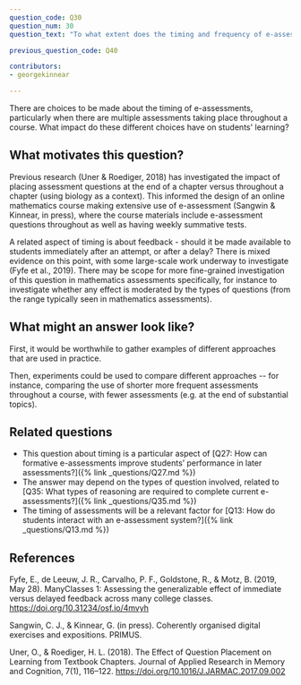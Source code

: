 ```yaml
---
question_code: Q30
question_num: 30
question_text: "To what extent does the timing and frequency of e-assessments during a course affect student learning? " 

previous_question_code: Q40

contributors: 
- georgekinnear

---
```



There are choices to be made about the timing of e-assessments, particularly when there are multiple assessments taking place throughout a course. What impact do these different choices have on students' learning?



## What motivates this question?

Previous research (Uner & Roediger, 2018) has investigated the impact of placing assessment questions at the end of a chapter versus throughout a chapter (using biology as a context). This informed the design of an online mathematics course making extensive use of e-assessment (Sangwin & Kinnear, in press), where the course materials include e-assessment questions throughout as well as having weekly summative tests.

A related aspect of timing is about feedback - should it be made available to students immediately after an attempt, or after a delay? There is mixed evidence on this point, with some large-scale work underway to investigate (Fyfe et al., 2019). There may be scope for more fine-grained investigation of this question in mathematics assessments specifically, for instance to investigate whether any effect is moderated by the types of questions (from the range typically seen in mathematics assessments).

## What might an answer look like?

First, it would be worthwhile to gather examples of different approaches that are used in practice.

Then, experiments could be used to compare different approaches -- for instance, comparing the use of shorter more frequent assessments throughout a course, with fewer assessments (e.g. at the end of substantial topics).

## Related questions

* This question about timing is a particular aspect of [Q27: How can formative e-assessments improve students’ performance in later assessments?]({% link _questions/Q27.md %})
* The answer may depend on the types of question involved, related to [Q35: What types of reasoning are required to complete current e-assessments?]({% link _questions/Q35.md %})
* The timing of assessments will be a relevant factor for [Q13: How do students interact with an e-assessment system?]({% link _questions/Q13.md %})

## References

<div class="reference_list" markdown="1">

Fyfe, E., de Leeuw, J. R., Carvalho, P. F., Goldstone, R., & Motz, B. (2019, May 28). ManyClasses 1: Assessing the generalizable effect of immediate versus delayed feedback across many college classes. <https://doi.org/10.31234/osf.io/4mvyh>

Sangwin, C. J., & Kinnear, G. (in press). Coherently organised digital exercises and expositions. PRIMUS.

Uner, O., & Roediger, H. L. (2018). The Effect of Question Placement on Learning from Textbook Chapters. Journal of Applied Research in Memory and Cognition, 7(1), 116–122. <https://doi.org/10.1016/J.JARMAC.2017.09.002>

</div>
